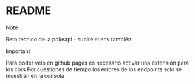 # README

> [!NOTE]
> Reto técnico de la pokeapi - subiré el env también

> [!IMPORTANT]
> Para poder velo en github pages es necesario activar una extensión para los cors
> Por cuestiones de tiempo los errores de los endpoints solo se muestran en la consola

